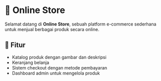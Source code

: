 # 🛒 Online Store

Selamat datang di **Online Store**, sebuah platform e-commerce sederhana untuk menjual berbagai produk secara online.  

## 🚀 Fitur  
- Katalog produk dengan gambar dan deskripsi  
- Keranjang belanja  
- Sistem checkout dengan metode pembayaran  
- Dashboard admin untuk mengelola produk  
